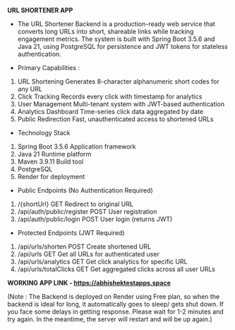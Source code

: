 **URL SHORTENER APP**

- The URL Shortener Backend is a production-ready web service that converts long URLs into short, shareable links while tracking engagement metrics. The system is built with Spring Boot 3.5.6 and Java 21, using PostgreSQL for persistence and JWT tokens for stateless authentication.

- Primary Capabilities :

1. URL Shortening	Generates 8-character alphanumeric short codes for any URL
2. Click Tracking	Records every click with timestamp for analytics
3. User Management	Multi-tenant system with JWT-based authentication
4. Analytics Dashboard	Time-series click data aggregated by date
5. Public Redirection	Fast, unauthenticated access to shortened URLs

- Technology Stack

1. Spring Boot	3.5.6	Application framework
2. Java	21	Runtime platform
3. Maven	3.9.11	Build tool
4. PostgreSQL
5. Render for deployment

- Public Endpoints (No Authentication Required)

1. /{shortUrl}	GET	Redirect to original URL
2. /api/auth/public/register	POST	User registration
3. /api/auth/public/login	POST	User login (returns JWT)

- Protected Endpoints (JWT Required)

1. /api/urls/shorten	POST	Create shortened URL
2. /api/urls	GET	Get all URLs for authenticated user
3. /api/urls/analytics	GET	Get click analytics for specific URL
4. /api/urls/totalClicks	GET	Get aggregated clicks across all user URLs

**WORKING APP LINK - https://abhishektestapps.space**

(Note : The Backend is deployed on Render using Free plan, so when the backend is ideal for long, it automatically goes to sleep/ gets shut down. If you face some delays in getting response. Please wait for 1-2 minutes and try again. In the meantime, the server will restart and will be up again.)
